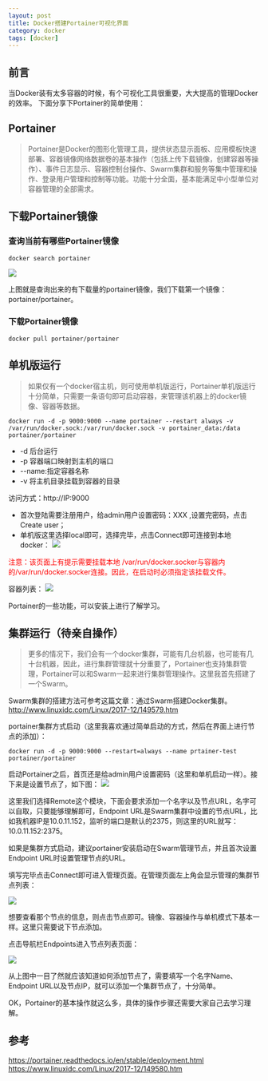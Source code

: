 ```yaml
---
layout: post
title: Docker搭建Portainer可视化界面
category: docker
tags: [docker]
---
```

## 前言
当Docker装有太多容器的时候，有个可视化工具很重要，大大提高的管理Docker的效率。
下面分享下Portainer的简单使用：

## Portainer
> Portainer是Docker的图形化管理工具，提供状态显示面板、应用模板快速部署、容器镜像网络数据卷的基本操作（包括上传下载镜像，创建容器等操作）、事件日志显示、容器控制台操作、Swarm集群和服务等集中管理和操作、登录用户管理和控制等功能。功能十分全面，基本能满足中小型单位对容器管理的全部需求。

## 下载Portainer镜像
### 查询当前有哪些Portainer镜像

```
docker search portainer
```

![](https://note.youdao.com/yws/public/resource/54f82a270f4a06b416197608e3ed0e73/xmlnote/5F003790AE9D49469DB09C8F41D06B88/4405)

上图就是查询出来的有下载量的portainer镜像，我们下载第一个镜像：portainer/portainer。

### 下载Portainer镜像

```
docker pull portainer/portainer
```
 

## 单机版运行
> 如果仅有一个docker宿主机，则可使用单机版运行，Portainer单机版运行十分简单，只需要一条语句即可启动容器，来管理该机器上的docker镜像、容器等数据。

```
docker run -d -p 9000:9000 --name portainer --restart always -v /var/run/docker.sock:/var/run/docker.sock -v portainer_data:/data portainer/portainer
```

-  -d 后台运行
-  -p 容器端口映射到主机的端口
-  --name:指定容器名称
-  -v 将主机目录挂载到容器的目录

访问方式：http://IP:9000
   - 首次登陆需要注册用户，给admin用户设置密码：XXX ,设置完密码，点击Create user；
   - 单机版这里选择local即可，选择完毕，点击Connect即可连接到本地docker：
![](https://note.youdao.com/yws/public/resource/54f82a270f4a06b416197608e3ed0e73/xmlnote/091F2710684B4202834C2DBF5FFD4E5B/4410)

<font color="red">注意：该页面上有提示需要挂载本地 /var/run/docker.socker与容器内的/var/run/docker.socker连接。因此，在启动时必须指定该挂载文件。</font>

容器列表：
![](https://note.youdao.com/yws/public/resource/54f82a270f4a06b416197608e3ed0e73/xmlnote/BB580AA79F0B457795B954579D2C0287/4412)

Portainer的一些功能，可以安装上进行了解学习。

## 集群运行（待亲自操作）
>更多的情况下，我们会有一个docker集群，可能有几台机器，也可能有几十台机器，因此，进行集群管理就十分重要了，Portainer也支持集群管理，Portainer可以和Swarm一起来进行集群管理操作。这里我首先搭建了一个Swarm。

Swarm集群的搭建方法可参考这篇文章：通过Swarm搭建Docker集群。<http://www.linuxidc.com/Linux/2017-12/149579.htm>

portainer集群方式启动（这里我喜欢通过简单启动的方式，然后在界面上进行节点的添加）：

```
docker run -d -p 9000:9000 --restart=always --name prtainer-test portainer/portainer
```

启动Portainer之后，首页还是给admin用户设置密码（这里和单机启动一样）。接下来是设置节点了，如下图：
![](https://www.linuxidc.com/upload/2017_12/1712181432337912.png)

这里我们选择Remote这个模块，下面会要求添加一个名字以及节点URL，名字可以自取，只要能够理解即可，Endpoint URL是Swarm集群中设置的节点URL，比如我机器IP是10.0.11.152，监听的端口是默认的2375，则这里的URL就写：10.0.11.152:2375。

如果是集群方式启动，建议portainer安装启动在Swarm管理节点，并且首次设置Endpoint URL时设置管理节点的URL。

填写完毕点击Connect即可进入管理页面。在管理页面左上角会显示管理的集群节点列表：

![](https://www.linuxidc.com/upload/2017_12/1712181432337913.png)

想要查看那个节点的信息，则点击节点即可。镜像、容器操作与单机模式下基本一样。这里只需要说下节点添加。

点击导航栏Endpoints进入节点列表页面：

![](https://www.linuxidc.com/upload/2017_12/1712181432337914.png)

从上图中一目了然就应该知道如何添加节点了，需要填写一个名字Name、Endpoint URL以及节点IP，就可以添加一个集群节点了，十分简单。

OK，Portainer的基本操作就这么多，具体的操作步骤还需要大家自己去学习理解。


## 参考
<https://portainer.readthedocs.io/en/stable/deployment.html>
<https://www.linuxidc.com/Linux/2017-12/149580.htm>
